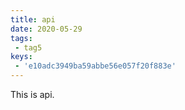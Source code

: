 ```yaml
---
title: api
date: 2020-05-29
tags:
 - tag5
keys: 
 - 'e10adc3949ba59abbe56e057f20f883e'
---
```


This is api.
